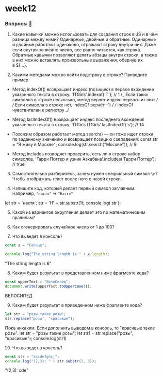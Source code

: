 # week12

### Вопросы 💎

1. Какие кавычки можно использовать для создания строк в JS и в чём разница между ними?
   Одинарные, двойные и обратные. Одинарные и двойные работают одинаково, отражают строку внутри них. Даже если внутри записано число, все равно читается, как строка. Обратные кавычки позволяют делать абзацы внутри строки, а также в них можно вставлять произвольные выражения, обернув их в ${…}.

2. Какими методами можно найти подстроку в строке? Приведите пример.

- Метод indexOf() возвращает индекс (позицию) в первое вхождение указанного текста в строку.
  'ITGirls'.indexof('T'); // 1
  /_ Если таких символов в строке несколько,
  метод вернёт индекс первого из них: _/
  /_ Если символа в строке нет, indexOf вернёт -1: _/
  /_ indexOf чувствителен к регистру _/

- Метод lastIndexOf() возвращает индекс последнего вхождения указанного текста в строку.
  'ITGirls ITGirls'.lastIndexOf('s'); // 14

- Похожим образом работает метод search() — он тоже ищет строки по заданному значению и возвращает позицию совпадения:
  const str = "Я живу в Москве";
  console.log(str.search("Москве")); // 9

- Метод includes позводяет проверить, есть ли в строке набор символов.
  'Гарри Поттер и узник Азкабана'.includes('Гарри Поттер'); // true

3. Самостоятельно разберитесь, зачем нужен специальный символ `\n`?
   Чтобы отображать текст после него с новой строки.

4. Напишите код, который делает первый символ заглавным. Например, `"настя"` ⇒ `"Настя"`

let str = 'настя';
str = 'Н' + str.substr(1);
console.log( str );

5. Какой из вариантов округления делает это по математическим правилам?

6. Как сгенерировать случайное число от 1 до 100?

7. Что выведет в консоль?

```jsx
const x = "Солнце";

console.log("The string length is " + x.length);
```

"The string length is 6"

8. Каким будет результат в представленном ниже фрагменте кода?

```jsx
const upperText = "ВелоСипед";
document.write(upperText.toUpperCase());
```

ВЕЛОСИПЕД

9. Каким будет результат в приведенном ниже фрагменте кода?

```jsx
let str = "розы такие розы";
str.replace("розы", "красивые");
```

Пока никаким. Если дополнить выводом в консоль, то "красивые такие розы".
let str = "розы такие розы";
let str1 = str.replace("розы", "красивые");
console.log(str1)

10. Что выведет в консоль?

```jsx
const str = "abcdefghij";
console.log("(2,3): " + str.substr(2, 3));
```

"(2,3): cde"
